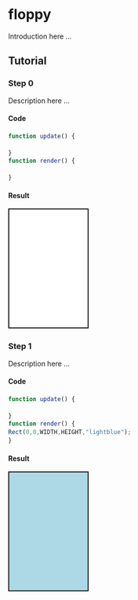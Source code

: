 # floppy

Introduction here ...

## Tutorial

### Step 0

Description here ...

#### Code

```javascript
function update() {

}
function render() {

}
```

#### Result

<img src="/images/step0.png" width="160" border="2">

### Step 1

Description here ...

#### Code

```javascript
function update() {

}
function render() {
Rect(0,0,WIDTH,HEIGHT,"lightblue");
}
```

#### Result

<img src="/images/step1.png" width="160" border="2">
